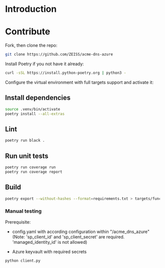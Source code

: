 # Introduction

# Contribute

Fork, then clone the repo:

```bash
git clone https://github.com/ZEISS/acme-dns-azure
```

Install Poetry if you not have it already:

```bash
curl -sSL https://install.python-poetry.org | python3 -
```

Configure the virtual environment with full targets support and activate it:

## Install dependencies

```bash
source .venv/bin/activate
poetry install --all-extras
```

## Lint

```bash
poetry run black .
```

## Run unit tests

```bash
poetry run coverage run
poetry run coverage report
```

## Build

```bash
poetry export --without-hashes --format=requirements.txt > targets/function/requirements.txt
```

### Manual testing

Prerequisite:

- config.yaml with according configuration within "/acme_dns_azure" (Note: 'sp_client_id' and 'sp_client_secret' are required. 'managed_identity_id' is not allowed)

- Azure keyvault with required secrets

```bash
python client.py
```
